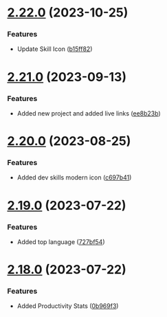 # [2.22.0](https://github.com/hossainchisty/hossainchisty/compare/v2.21.0...v2.22.0) (2023-10-25)


### Features

* Update Skill Icon ([b15ff82](https://github.com/hossainchisty/hossainchisty/commit/b15ff82745ec384e82c4b73cfa9987d51119de68))



# [2.21.0](https://github.com/hossainchisty/hossainchisty/compare/v2.20.0...v2.21.0) (2023-09-13)


### Features

* Added new project and added live links ([ee8b23b](https://github.com/hossainchisty/hossainchisty/commit/ee8b23bbc9960e37a46c5c1ad475edabd38c4c2a))



# [2.20.0](https://github.com/hossainchisty/hossainchisty/compare/v2.19.0...v2.20.0) (2023-08-25)


### Features

* Added dev skills modern icon ([c697b41](https://github.com/hossainchisty/hossainchisty/commit/c697b4136cc6ffac8af144dc3b132d0ea822df84))



# [2.19.0](https://github.com/hossainchisty/hossainchisty/compare/v2.18.0...v2.19.0) (2023-07-22)


### Features

* Added top language ([727bf54](https://github.com/hossainchisty/hossainchisty/commit/727bf540bac46374e5a1b6f872d9856208f06312))



# [2.18.0](https://github.com/hossainchisty/hossainchisty/compare/v2.17.0...v2.18.0) (2023-07-22)


### Features

* Added Productivity Stats ([0b969f3](https://github.com/hossainchisty/hossainchisty/commit/0b969f3a6a971dde06cefd9fdca023a7d6c5bdcf))




